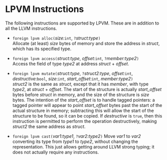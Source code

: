# LPVM Instructions #

The following instructions are supported by LPVM.  These are in addition to all
the LLVM instructions.

* `foreign lpvm alloc(`*size:*`int`, `?`*struct:type*`)`  
   Allocate (at least) *size* bytes of memory and store the address in
   *struct*, which has its specified type.

* `foreign lpvm access(`*struct:type*, *offset:*`int`, `?`*member:type2*`)`  
   Access the field of type *type2* at address *struct* + *offset*.

* `foreign lpvm mutate(`*struct:type*, `?`*struct2:type*,
                        *offset:*`int`, *destructive*:`bool`,
                        *size*:`int`, *start_offset*:`int`, *member:type2*`)`  
   *struct2* is the same as *struct*, except that it has *member*, with type
   *type2*, at *struct* + *offset*.  The start of the
   structure is actually *start_offset* bytes before *struct* in memory, and the
   size of the structure is *size* bytes.
   The intention of the *start_offset* is to handle tagged pointers:  a tagged
   pointer will appear to point *start_offset* bytes past the start of the
   actual structure in memory; subtracting this will allow the start of the
   structure to be found, so it can be copied.
   If *destructive* is `true`, then this instruction is permitted to
   perform the operation destructively, making *struct2* the same address
   as *struct*.

* `foreign lpvm cast(`*var1:type1*, `?`*var2:type2*`)`
  Move *var1* to *var2* converting its type from *type1* to *type2*, without
  changing the representation.  This just allows getting around LLVM strong
  typing; it does not actually require any instructions.
